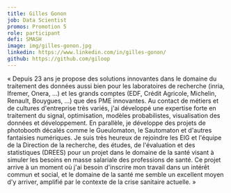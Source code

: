 ```yaml
---
title: Gilles Gonon
job: Data Scientist
promos: Promotion 5
role: participant
defi: SMASH
image: img/gilles-gonon.jpg
linkedin: https://www.linkedin.com/in/gilles-gonon/
github: https://github.com/giloop
---
```

« Depuis 23 ans je propose des solutions innovantes dans le domaine du traitement des données aussi bien pour les laboratoires de recherche (inria, Ifremer, Onera, ...) et les grands comptes (EDF, Crédit Agricole, Michelin, Renault, Bouygues, ...) que des PME innovantes. Au contact de métiers et de cultures d'entreprise très variés, j'ai développé une expertise forte en traitement du signal, optimisation, modèles probabilistes, visualisation des données et développement. En parallèle, je développe des projets de photobooth décalés comme le Gueulomaton, le Sautomaton et d'autres fantaisies numériques. Je suis très heureux de rejoindre les EIG et l'équipe de la Direction de la recherche, des études, de l'évaluation et des statistiques (DREES) pour un projet dans le domaine de la santé visant à simuler les besoins en masse salariale des professions de santé. Ce projet arrive à un moment où j'ai besoin d'inscrire mon travail dans un intérêt commun et social, et le domaine de la santé me semble un excellent moyen d'y arriver, amplifié par le contexte de la crise sanitaire actuelle. »